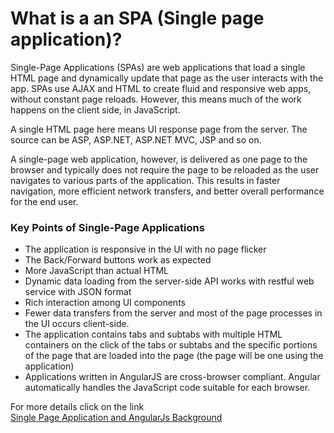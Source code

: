 # What is a an SPA (Single page application)?
Single-Page Applications (SPAs) are web applications that load a single HTML page and dynamically update that page as the user interacts with the app. SPAs use AJAX and HTML to create fluid and responsive web apps, without constant page reloads. However, this means much of the work happens on the client side, in JavaScript.

A single HTML page here means UI response page from the server. The source can be ASP, ASP.NET, ASP.NET MVC, JSP and so on.

A single-page web application, however, is delivered as one page to the browser and typically does not require the page to be reloaded as the user navigates to various parts of the application. This results in faster navigation, more efficient network transfers, and better overall performance for the end user.

### Key Points of Single-Page Applications
- The application is responsive in the UI with no page flicker
- The Back/Forward buttons work as expected
- More JavaScript than actual HTML
- Dynamic data loading from the server-side API works with restful web service with JSON format
- Rich interaction among UI components
- Fewer data transfers from the server and most of the page processes in the UI occurs client-side.
- The application contains tabs and subtabs with multiple HTML containers on the click of the tabs or subtabs and the specific portions of the page that are loaded into the page (the page will be one using the application)
- Applications written in AngularJS are cross-browser compliant. Angular automatically handles the JavaScript code suitable for each browser.

For more details click on the link <br>
[Single Page Application and AngularJs Background](http://www.c-sharpcorner.com/UploadFile/dev4634/single-page-application-and-angular-js-background/)
